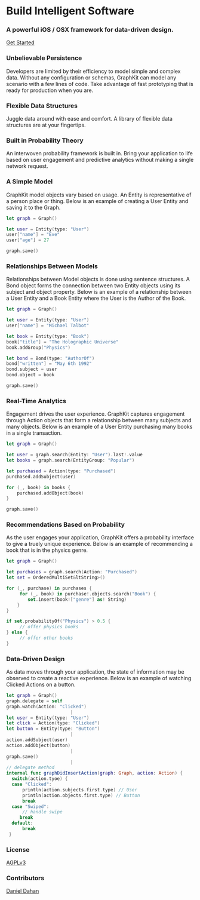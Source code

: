 # Build Intelligent Software
### A powerful iOS / OSX framework for data-driven design.
[Get Started](http://developer.graphkit.io')

### Unbelievable Persistence
Developers are limited by their efficiency to model simple and complex data. Without any configuration or schemas, GraphKit can model any scenario with a few lines of code. Take advantage of fast prototyping that is ready for production when you are.

### Flexible Data Structures

Juggle data around with ease and comfort. A library of flexible data structures are at your fingertips.

### Built in Probability Theory

An interwoven probability framework is built in. Bring your application to life based on user engagement and predictive analytics without making a single network request.

### A Simple Model

GraphKit model objects vary based on usage. An Entity is representative of a person place or thing. Below is an example of creating a User Entity and saving it to the Graph.

```swift
let graph = Graph()

let user = Entity(type: "User")
user["name"] = "Eve"
user["age"] = 27

graph.save()
```

### Relationships Between Models

Relationships between Model objects is done using sentence structures. A Bond object forms the connection between two Entity objects using its subject and object property. Below is an example of a relationship between a User Entity and a Book Entity where the User is the Author of the Book.

```swift
let graph = Graph()

let user = Entity(type: "User")
user["name"] = "Michael Talbot"

let book = Entity(type: "Book")
book["title"] = "The Holographic Universe"
book.addGroup("Physics")

let bond = Bond(type: "AuthorOf")
bond["written"] = "May 6th 1992"
bond.subject = user
bond.object = book

graph.save()
```

### Real-Time Analytics

Engagement drives the user experience. GraphKit captures engagement through Action objects that form a relationship between many subjects and many objects. Below is an example of a User Entity purchasing many books in a single transaction.

```swift
let graph = Graph()

let user = graph.search(Entity: "User").last!.value
let books = graph.search(EntityGroup: "Popular")

let purchased = Action(type: "Purchased")
purchased.addSubject(user)

for (_, book) in books {
    purchased.addObject(book)  
}

graph.save()
```

### Recommendations Based on Probability

As the user engages your application, GraphKit offers a probability interface to give a truely unique experience. Below is an example of recommending a book that is in the physics genre.

```swift
let graph = Graph()

let purchases = graph.search(Action: "Purchased")
let set = OrderedMultiSet&ltString>()

for (_, purchase) in purchases {
     for (_, book) in purchase!.objects.search("Book") {
        set.insert(book!["genre"] as! String)
    }
}

if set.probabilityOf("Physics") > 0.5 {
     // offer physics books
} else {
     // offer other books
}
```

### Data-Driven Design

As data moves through your application, the state of information may be observed to create a reactive experience. Below is an example of watching Clicked Actions on a button.

```swift
let graph = Graph()
graph.delegate = self
graph.watch(Action: "Clicked")
                        |
let user = Entity(type: "User")
let click = Action(type: "Clicked")
let button = Entity(type: "Button")
                        |
action.addSubject(user)
action.addObject(button)
                        |
graph.save()
                        |
// delegate method
internal func graphDidInsertAction(graph: Graph, action: Action) {
  switch(action.tyoe) {
  case "Clicked":
      println(action.subjects.first.type) // User
      println(action.objects.first.type) // Button
      break
  case "Swiped":
      // handle swipe
     break
  default:
      break
 }
```


### License


[AGPLv3](http://choosealicense.com/licenses/agpl-3.0/)


### Contributors


[Daniel Dahan](https://github.com/danieldahan)
